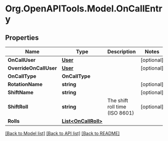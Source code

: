 # Org.OpenAPITools.Model.OnCallEntry
## Properties

Name | Type | Description | Notes
------------ | ------------- | ------------- | -------------
**OnCallUser** | [**User**](User.md) |  | [optional] 
**OverrideOnCallUser** | [**User**](User.md) |  | [optional] 
**OnCallType** | **OnCallType** |  | 
**RotationName** | **string** |  | [optional] 
**ShiftName** | **string** |  | [optional] 
**ShiftRoll** | **string** | The shift roll time (ISO 8601) | [optional] 
**Rolls** | [**List&lt;OnCallRoll&gt;**](OnCallRoll.md) |  | 

[[Back to Model list]](../README.md#documentation-for-models) [[Back to API list]](../README.md#documentation-for-api-endpoints) [[Back to README]](../README.md)

